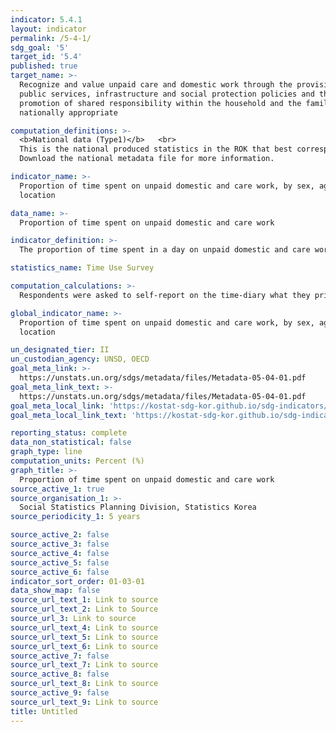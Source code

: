 ```yaml
---
indicator: 5.4.1
layout: indicator
permalink: /5-4-1/
sdg_goal: '5'
target_id: '5.4'
published: true
target_name: >-
  Recognize and value unpaid care and domestic work through the provision of
  public services, infrastructure and social protection policies and the
  promotion of shared responsibility within the household and the family as
  nationally appropriate

computation_definitions: >-
  <b>National data (Type1)</b>   <br>
  This is the national produced statistics in the ROK that best corresponds to the definition of UN SDGs indicators. <br>
  Download the national metadata file for more information.

indicator_name: >-
  Proportion of time spent on unpaid domestic and care work, by sex, age and
  location

data_name: >-
  Proportion of time spent on unpaid domestic and care work

indicator_definition: >-
  The proportion of time spent in a day on unpaid domestic and care work by men and women

statistics_name: Time Use Survey

computation_calculations: >-
  Respondents were asked to self-report on the time-diary what they primarily did, where they have been or in what transportation, and activities they have done with others in the past two days in 10-minute intervals. Interviewers visited to interview the respondents for household and personal questions

global_indicator_name: >-
  Proportion of time spent on unpaid domestic and care work, by sex, age and
  location

un_designated_tier: II
un_custodian_agency: UNSD, OECD
goal_meta_link: >-
  https://unstats.un.org/sdgs/metadata/files/Metadata-05-04-01.pdf   
goal_meta_link_text: >-
  https://unstats.un.org/sdgs/metadata/files/Metadata-05-04-01.pdf   
goal_meta_local_link: 'https://kostat-sdg-kor.github.io/sdg-indicators/public/data/Metadata-05-04-01_ENG.pdf'
goal_meta_local_link_text: 'https://kostat-sdg-kor.github.io/sdg-indicators/public/data/Metadata-05-04-01_ENG.pdf'

reporting_status: complete
data_non_statistical: false
graph_type: line
computation_units: Percent (%)
graph_title: >-
  Proportion of time spent on unpaid domestic and care work
source_active_1: true
source_organisation_1: >-
  Social Statistics Planning Division, Statistics Korea 
source_periodicity_1: 5 years

source_active_2: false
source_active_3: false
source_active_4: false
source_active_5: false
source_active_6: false
indicator_sort_order: 01-03-01
data_show_map: false
source_url_text_1: Link to source
source_url_text_2: Link to Source
source_url_3: Link to source
source_url_text_4: Link to source
source_url_text_5: Link to source
source_url_text_6: Link to source
source_active_7: false
source_url_text_7: Link to source
source_active_8: false
source_url_text_8: Link to source
source_active_9: false
source_url_text_9: Link to source
title: Untitled
---
```

